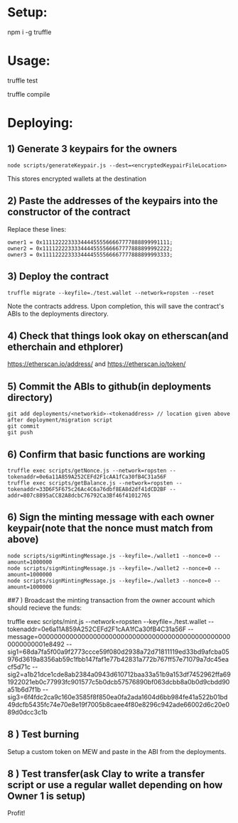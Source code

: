 # Setup:

npm i -g truffle

# Usage:

truffle test

truffle compile

# Deploying:

## 1) Generate 3 keypairs for the owners

```
node scripts/generateKeypair.js --dest=<encryptedKeypairFileLocation>
```

This stores encrypted wallets at the destination

## 2) Paste the addresses of the keypairs into the constructor of the contract

Replace these lines:

```
owner1 = 0x1111222233334444555566667777888899991111;
owner2 = 0x1111222233334444555566667777888899992222;
owner3 = 0x1111222233334444555566667777888899993333;
```

## 3) Deploy the contract

```
truffle migrate --keyfile=./test.wallet --network=ropsten --reset
```

Note the contracts address. Upon completion, this will save the contract's ABIs to the deployments directory.

## 4) Check that things look okay on etherscan(and etherchain and ethplorer)

https://etherscan.io/address/<tokenaddress>
and 
https://etherscan.io/token/<tokenaddress>

## 5) Commit the ABIs to github(in deployments directory)

```
git add deployments/<networkid>-<tokenaddress> // location given above after deployment/migration script
git commit
git push
```

## 6) Confirm that basic functions are working

```
truffle exec scripts/getNonce.js --network=ropsten --tokenaddr=0e6a11A859A252CEFd2F1cAA1fCa30fB4C31a56F
truffle exec scripts/getBalance.js --network=ropsten --tokenaddr=33D6F5F675c26Ac4C6a76dbf8EA8d2df41dCD2BF --addr=807c8895aCC82A8dcbC76792Ca3Bf46f41012765
```

## 6) Sign the minting message with each owner keypair(note that the nonce must match from above)
```
node scripts/signMintingMessage.js --keyfile=./wallet1 --nonce=0 --amount=1000000
node scripts/signMintingMessage.js --keyfile=./wallet2 --nonce=0 --amount=1000000
node scripts/signMintingMessage.js --keyfile=./wallet3 --nonce=0 --amount=1000000
```

##7  ) Broadcast the minting transaction from the owner account which should recieve the funds:

truffle exec scripts/mint.js --network=ropsten --keyfile=./test.wallet --tokenaddr=0e6a11A859A252CEFd2F1cAA1fCa30fB4C31a56F --message=00000000000000000000000000000000000000000000000000000000001e8492 --sig1=68da7fa5f00a9f2773ccce59f080d2938a72d71811119ed33bd9afcba05976d3619a8356ab59c1fbb147faf1e77b42831a772b767ff57e71079a7dc45eacf5d71c --sig2=a1b21dce1cde8ab2384a0943d610712baa33a51b9a153df7452962ffa691922021eb0c77993fc901577c5b0dcb57576890bf063dcbb8a0b0d9cbdd90a51b6d7f1b --sig3=6f4fdc2ca9c160e3585f8f850ea0fa2ada1604d6bb984fe41a522b01bd49dcfb5435fc74e70e8e19f7005b8caee4f80e8296c942ade66002d6c20e089d0dcc3c1b

## 8 ) Test burning

Setup a custom token on MEW and paste in the ABI from the deployments.

## 8 ) Test transfer(ask Clay to write a transfer script or use a regular wallet depending on how Owner 1 is setup)

Profit!
